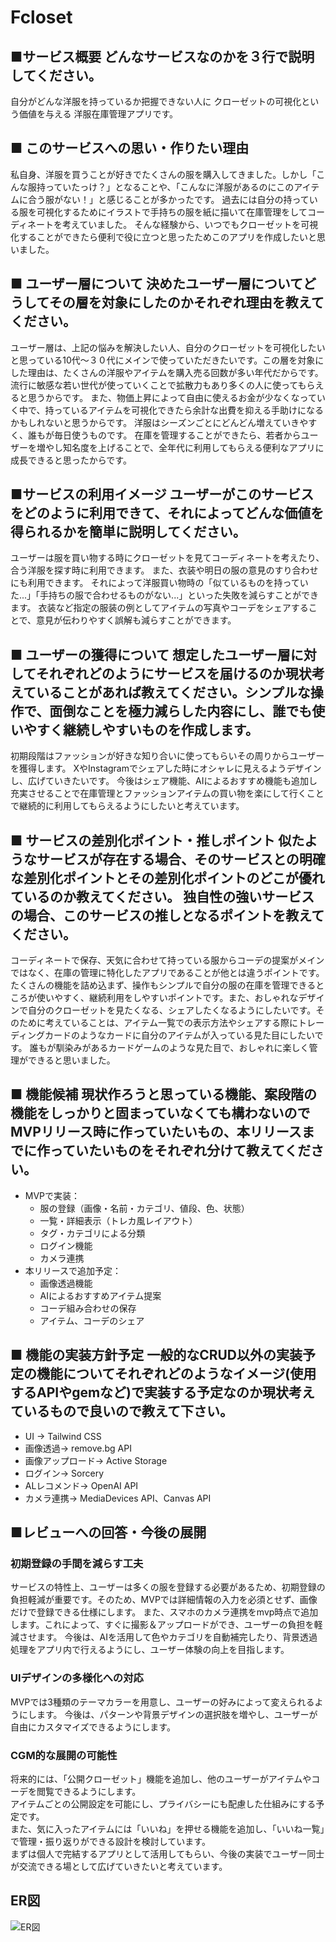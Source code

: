 # Fcloset
## ■サービス概要 どんなサービスなのかを３行で説明してください。

自分がどんな洋服を持っているか把握できない人に クローゼットの可視化という価値を与える 洋服在庫管理アプリです。

## ■ このサービスへの思い・作りたい理由

私自身、洋服を買うことが好きでたくさんの服を購入してきました。しかし「こんな服持っていたっけ？」となることや、「こんなに洋服があるのにこのアイテムに合う服がない！」と感じることが多かったです。
過去には自分の持っている服を可視化するためにイラストで手持ちの服を紙に描いて在庫管理をしてコーディネートを考えていました。
そんな経験から、いつでもクローゼットを可視化することができたら便利で役に立つと思ったためこのアプリを作成したいと思いました。

## ■ ユーザー層について 決めたユーザー層についてどうしてその層を対象にしたのかそれぞれ理由を教えてください。

ユーザー層は、上記の悩みを解決したい人、自分のクローゼットを可視化したいと思っている10代〜３０代にメインで使っていただきたいです。この層を対象にした理由は、たくさんの洋服やアイテムを購入売る回数が多い年代だからです。流行に敏感な若い世代が使っていくことで拡散力もあり多くの人に使ってもらえると思うからです。
また、物価上昇によって自由に使えるお金が少なくなっていく中で、持っているアイテムを可視化できたら余計な出費を抑える手助けになるかもしれないと思うからです。
洋服はシーズンごとにどんどん増えていきやすく、誰もが毎日使うものです。
在庫を管理することができたら、若者からユーザーを増やし知名度を上げることで、全年代に利用してもらえる便利なアプリに成長できると思ったからです。

## ■サービスの利用イメージ ユーザーがこのサービスをどのように利用できて、それによってどんな価値を得られるかを簡単に説明してください。

ユーザーは服を買い物する時にクローゼットを見てコーディネートを考えたり、合う洋服を探す時に利用できます。 また、衣装や明日の服の意見のすり合わせにも利用できます。 それによって洋服買い物時の「似ているものを持っていた...」「手持ちの服で合わせるものがない...」といった失敗を減らすことができます。 衣装など指定の服装の例としてアイテムの写真やコーデをシェアすることで、意見が伝わりやすく誤解も減らすことができます。

## ■ ユーザーの獲得について 想定したユーザー層に対してそれぞれどのようにサービスを届けるのか現状考えていることがあれば教えてください。シンプルな操作で、面倒なことを極力減らした内容にし、誰でも使いやすく継続しやすいものを作成します。

初期段階はファッションが好きな知り合いに使ってもらいその周りからユーザーを獲得します。 XやInstagramでシェアした時にオシャレに見えるようデザインし、広げていきたいです。 今後はシェア機能、AIによるおすすめ機能も追加し充実させることで在庫管理とファッションアイテムの買い物を楽にして行くことで継続的に利用してもらえるようにしたいと考えています。

## ■ サービスの差別化ポイント・推しポイント 似たようなサービスが存在する場合、そのサービスとの明確な差別化ポイントとその差別化ポイントのどこが優れているのか教えてください。 独自性の強いサービスの場合、このサービスの推しとなるポイントを教えてください。

コーディネートで保存、天気に合わせて持っている服からコーデの提案がメインではなく、在庫の管理に特化したアプリであることが他とは違うポイントです。
 たくさんの機能を詰め込まず、操作もシンプルで自分の服の在庫を管理できるところが使いやすく、継続利用をしやすいポイントです。また、おしゃれなデザインで自分のクローゼットを見たくなる、シェアしたくなるようにしたいです。そのために考えていることは、アイテム一覧での表示方法やシェアする際にトレーディングカードのようなカードに自分のアイテムが入っている見た目にしたいです。
誰もが馴染みがあるカードゲームのような見た目で、おしゃれに楽しく管理ができると思いました。

## ■ 機能候補 現状作ろうと思っている機能、案段階の機能をしっかりと固まっていなくても構わないのでMVPリリース時に作っていたいもの、本リリースまでに作っていたいものをそれぞれ分けて教えてください。

- MVPで実装：
  - 服の登録（画像・名前・カテゴリ、値段、色、状態）
  - 一覧・詳細表示（トレカ風レイアウト）
  - タグ・カテゴリによる分類
  - ログイン機能
  - カメラ連携
- 本リリースで追加予定：
  - 画像透過機能
  - AIによるおすすめアイテム提案
  - コーデ組み合わせの保存
  - アイテム、コーデのシェア

## ■ 機能の実装方針予定 一般的なCRUD以外の実装予定の機能についてそれぞれどのようなイメージ(使用するAPIやgemなど)で実装する予定なのか現状考えているもので良いので教えて下さい。
- UI → Tailwind CSS
- 画像透過→ remove.bg API
- 画像アップロード→ Active Storage
- ログイン→ Sorcery
- ALレコメンド→ OpenAI API
- カメラ連携→ MediaDevices API、Canvas API

## ■レビューへの回答・今後の展開

### 初期登録の手間を減らす工夫
サービスの特性上、ユーザーは多くの服を登録する必要があるため、初期登録の負担軽減が重要です。そのため、MVPでは詳細情報の入力を必須とせず、画像だけで登録できる仕様にします。
また、スマホのカメラ連携をmvp時点で追加します。これによって、すぐに撮影＆アップロードができ、ユーザーの負担を軽減させます。
今後は、AIを活用して色やカテゴリを自動補完したり、背景透過処理をアプリ内で行えるようにし、ユーザー体験の向上を目指します。

### UIデザインの多様化への対応
MVPでは3種類のテーマカラーを用意し、ユーザーの好みによって変えられるようにします。
今後は、パターンや背景デザインの選択肢を増やし、ユーザーが自由にカスタマイズできるようにします。

### CGM的な展開の可能性
将来的には、「公開クローゼット」機能を追加し、他のユーザーがアイテムやコーデを閲覧できるようにします。  
アイテムごとの公開設定を可能にし、プライバシーにも配慮した仕組みにする予定です。  
また、気に入ったアイテムには「いいね」を押せる機能を追加し、「いいね一覧」で管理・振り返りができる設計を検討しています。  
まずは個人で完結するアプリとして活用してもらい、今後の実装でユーザー同士が交流できる場として広げていきたいと考えています。

## ER図

![ER図](https://i.gyazo.com/f2228d45dc43851968e09f0f479b4d66.png)
